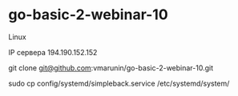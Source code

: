 # go-basic-2-webinar-10

Linux

IP сервера 194.190.152.152

git clone git@github.com:vmarunin/go-basic-2-webinar-10.git

sudo cp config/systemd/simpleback.service /etc/systemd/system/

